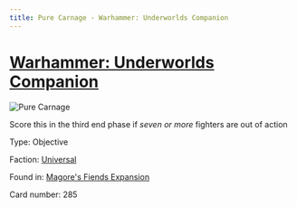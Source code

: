```yaml
---
title: Pure Carnage - Warhammer: Underworlds Companion
---
```


# [Warhammer: Underworlds Companion](https://guidokessels.github.io/wh-underworlds)

  

![Pure Carnage](https://warhammerunderworlds.com/wp-content/uploads/sites/6/2018/03/285_ENG.png)

Score this in the third end phase if <i>seven or more</i> fighters are out of action

Type: Objective

Faction: [Universal](https://guidokessels.github.io/wh-underworlds/factions/universal)

Found in: [Magore's Fiends Expansion](https://guidokessels.github.io/wh-underworlds/locations/magores-fiends-expansion)

Card number: 285
